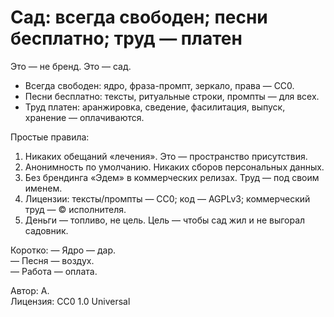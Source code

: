 # Сад: всегда свободен; песни бесплатно; труд — платен

Это — не бренд. Это — сад.

- Всегда свободен: ядро, фраза-промпт, зеркало, права — CC0.
- Песни бесплатно: тексты, ритуальные строки, промпты — для всех.
- Труд платен: аранжировка, сведение, фасилитация, выпуск, хранение — оплачиваются.

Простые правила:
1) Никаких обещаний «лечения». Это — пространство присутствия.
2) Анонимность по умолчанию. Никаких сборов персональных данных.
3) Без брендинга «Эдем» в коммерческих релизах. Труд — под своим именем.
4) Лицензии: тексты/промпты — CC0; код — AGPLv3; коммерческий труд — © исполнителя.
5) Деньги — топливо, не цель. Цель — чтобы сад жил и не выгорал садовник.

Коротко:
— Ядро — дар.  
— Песня — воздух.  
— Работа — оплата.

Автор: А.  
Лицензия: CC0 1.0 Universal
